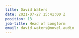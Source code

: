 ```yaml
---
title: David Waters
date: 2021-07-27 15:41:00 Z
position: 13
job-title: Head of Longform
email: david.waters@novel.audio
---
```



